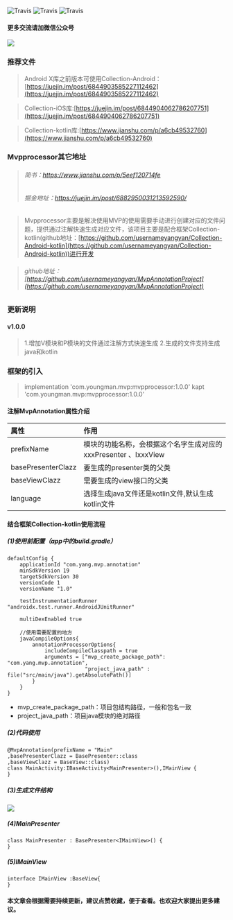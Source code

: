 ![Travis](https://img.shields.io/badge/release-1.0.0-green.svg)
![Travis](https://img.shields.io/badge/llicense-MIT-green.svg)
![Travis](https://img.shields.io/badge/build-passing-green.svg)

#### 更多交流请加微信公众号
![](https://upload-images.jianshu.io/upload_images/4361802-88c89753c38ddf70.jpg?imageMogr2/auto-orient/strip%7CimageView2/2/w/1240)

###  推荐文件
>Android X库之前版本可使用Collection-Android：[https://juejin.im/post/6844903585227112462](https://juejin.im/post/6844903585227112462)

> Collection-iOS库:[https://juejin.im/post/6844904062786207751](https://juejin.im/post/6844904062786207751)

> Collection-kotlin库:[https://www.jianshu.com/p/a6cb49532760](https://www.jianshu.com/p/a6cb49532760)

###  Mvpprocessor其它地址
> ######  简书：https://www.jianshu.com/p/5eef120714fe
> ######  掘金地址：https://juejin.im/post/6882950031213592590/


> Mvpprocessor主要是解决使用MVP的使用需要手动进行创建对应的文件问题，提供通过注解快速生成对应文件，该项目主要是配合框架Collection-kotlin(github地址：[https://github.com/usernameyangyan/Collection-Android-kotlin](https://github.com/usernameyangyan/Collection-Android-kotlin))进行开发

> ###### github地址：[https://github.com/usernameyangyan/MvpAnnotationProject](https://github.com/usernameyangyan/MvpAnnotationProject)

###  更新说明
#### v1.0.0
> 1.增加V模块和P模块的文件通过注解方式快速生成
> 2.生成的文件支持生成java和kotlin


###  框架的引入
>  implementation 'com.youngman.mvp:mvpprocessor:1.0.0'
>  kapt 'com.youngman.mvp:mvpprocessor:1.0.0'

#### 注解MvpAnnotation属性介绍
| 属性 | 作用 | 
| :-----| :---- | 
|prefixName | 模块的功能名称，会根据这个名字生成对应的xxxPresenter 、IxxxView|
|basePresenterClazz | 要生成的presenter类的父类|
|baseViewClazz | 需要生成的view接口的父类|
|language | 选择生成java文件还是kotlin文件,默认生成kotlin文件|

#### 结合框架Collection-kotlin使用流程
#####  (1)使用前配置（app中的build.gradle）
    defaultConfig {
        applicationId "com.yang.mvp.annotation"
        minSdkVersion 19
        targetSdkVersion 30
        versionCode 1
        versionName "1.0"

        testInstrumentationRunner "androidx.test.runner.AndroidJUnitRunner"

        multiDexEnabled true

        //使用需要配置的地方
        javaCompileOptions{
            annotationProcessorOptions{
                includeCompileClasspath = true
                arguments = ["mvp_create_package_path": "com.yang.mvp.annotation",
                             "project_java_path" : file("src/main/java").getAbsolutePath()]
            }
        }
    }

- mvp_create_package_path：项目包结构路径，一般和包名一致
- project_java_path：项目java模块的绝对路径
#####  (2)代码使用

    @MvpAnnotation(prefixName = "Main"
    ,basePresenterClazz = BasePresenter::class
    ,baseViewClazz = BaseView::class)
    class MainActivity:IBaseActivity<MainPresenter>(),IMainView {
    }

  #####  (3)生成文件结构
![](https://upload-images.jianshu.io/upload_images/4361802-627961a8d644691f.jpg?imageMogr2/auto-orient/strip%7CimageView2/2/w/1240)

  #####  (4)MainPresenter

    class MainPresenter : BasePresenter<IMainView>() { 
    }

 #####  (5)IMainView

    interface IMainView :BaseView{
    }


####  本文章会根据需要持续更新，建议点赞收藏，便于查看。也欢迎大家提出更多建议。

